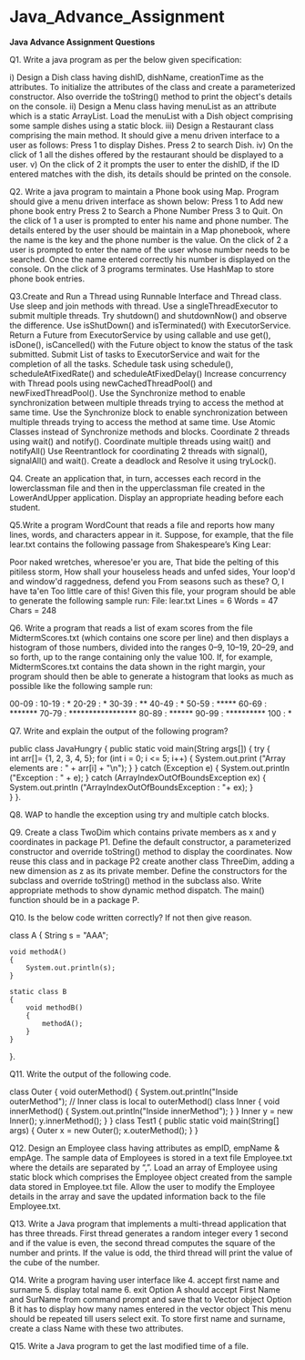 # Java_Advance_Assignment

**Java Advance Assignment Questions**

Q1.  Write a java program as per the below given specification:

i) Design a Dish class having dishID, dishName, creationTime as the attributes. To initialize the attributes of the class and create a parameterized constructor. Also override the toString() method to print the object's details on the console.
ii) Design a Menu class having menuList as an attribute which is a static ArrayList. Load the menuList with a Dish object comprising some sample dishes using a static block.
iii) Design a Restaurant class comprising the main method. It should give a menu driven interface to a user as follows:
Press 1 to display Dishes.
Press 2 to search Dish.
iv) On the click of 1 all the dishes offered by the restaurant should be displayed to a user.
v) On the click of 2 it prompts the user to enter the dishID, if the ID entered matches with the dish, its details should be printed on the console.

Q2. Write a java program to maintain a Phone book using Map. Program should give a menu driven interface as shown below:
Press 1 to Add new phone book entry
Press 2 to Search a Phone Number
Press 3 to Quit.
On the click of 1 a user is prompted to enter his name and phone number. The details entered by the user should be maintain in a Map phonebook, where the name is the key and the phone number is the value.
On the click of 2 a user is prompted to enter the name of the user whose number needs to be searched. Once the name entered correctly his number is displayed on the console.
On the click of 3 programs terminates. 
Use HashMap to store phone book entries.

Q3.Create and Run a Thread using Runnable Interface and Thread class.
Use sleep and join methods with thread.
Use a singleThreadExecutor to submit multiple threads.
Try shutdown() and shutdownNow() and observe the difference.
Use isShutDown() and isTerminated() with ExecutorService.
Return a Future from ExecutorService by using callable and use get(), isDone(), isCancelled() with the Future object to know the status of the task submitted.
Submit List of tasks to ExecutorService and wait for the completion of all the tasks.
Schedule task using schedule(), scheduleAtFixedRate() and scheduleAtFixedDelay()
Increase concurrency with Thread pools using newCachedThreadPool() and newFixedThreadPool().
Use the Synchronize method to enable synchronization between multiple threads trying to access the method at same time.
Use the Synchronize block to enable synchronization between multiple threads trying to access the method at same time.
Use Atomic Classes instead of Synchronize methods and blocks.
Coordinate 2 threads using wait() and notify().
Coordinate multiple threads using wait() and notifyAll()
Use Reentrantlock for coordinating 2 threads with signal(), signalAll() and wait().
Create a deadlock and Resolve it using tryLock().

Q4. Create an application that, in turn, accesses each record in the lowerclassman file and then in the upperclassman file created in the LowerAndUpper application. Display an appropriate heading before
each student.

Q5.Write a program WordCount that reads a file and reports how many lines, words, and characters appear in it. Suppose, for example, that the file lear.txt contains the following passage from Shakespeare’s King Lear:

Poor naked wretches, wheresoe'er you are,
That bide the pelting of this pitiless storm,
How shall your houseless heads and unfed sides,
Your loop'd and window'd raggedness, defend you
From seasons such as these? O, I have ta'en
Too little care of this!
Given this file, your program should be able to generate the following sample run:
File: lear.txt
Lines = 6
Words = 47
Chars = 248

Q6. Write a program that reads a list of exam scores from the file MidtermScores.txt (which contains one score per line) and then displays a histogram of those numbers, divided into the ranges 0–9, 10–19, 20–29, and so forth, up to the range containing only the value 100. 
If, for example, MidtermScores.txt contains the data shown in the right margin, your program should then be able to generate a histogram that looks as much as possible like the following sample run:

00-09 : 
10-19 : *
20-29 : *
30-39 : **
40-49 : *
50-59 : *****
60-69 : *******
70-79 : *****************
80-89 : ******
90-99 : **********
   100 : *

Q7. Write and explain the output of the following program? 

public class JavaHungry {
    public static void main(String args[])
    {
        try 
        {   
            int arr[]= {1, 2, 3, 4, 5}; 
            for (int i = 0; i <= 5; i++) 
            { 
                System.out.print ("Array elements are : " + arr[i] + "\n"); 
            } 
        } 
        catch (Exception e) 
        { 
            System.out.println ("Exception : " + e); 
        } 
        catch (ArrayIndexOutOfBoundsException ex) 
        { 
            System.out.println ("ArrayIndexOutOfBoundsException : "+ ex); 
        }  
    }
}.

Q8. WAP to handle the exception using try and multiple catch blocks.

Q9. Create a class TwoDim which contains private members as x and y coordinates in package P1. Define the default constructor, a parameterized constructor and override toString() method to display the coordinates. Now reuse this class and in package P2 create another class ThreeDim, adding a new dimension as z as its private member. Define the constructors for the subclass and override toString() method in the subclass also. Write appropriate methods to show dynamic method dispatch. The main() function should be in a package P.

Q10. Is the below code written correctly? If not then give reason. 

class A
{
	String s = "AAA";
	
	void methodA()
	{
		System.out.println(s);
	}
	
	static class B
	{
		void methodB()
		{
			methodA();
		}
	}
}.

Q11. Write the output of the following code. 

class Outer { 
void outerMethod() { 
System.out.println("Inside outerMethod"); 
// Inner class is local to outerMethod() 
class Inner { 
void innerMethod() { 
System.out.println("Inside innerMethod"); 
} 
} 
Inner y = new Inner(); 
y.innerMethod(); 
} 
} 
class Test1 { 
public static void main(String[] args) { 
Outer x = new Outer(); 
x.outerMethod(); 
} 
}

Q12. Design an Employee class having attributes as empID, empName & empAge. The sample data of Employees is stored in a text file Employee.txt where the details are separated by “,”. Load an array of Employee using static block which comprises the Employee object created from the sample data stored in Employee.txt file. Allow the user to modify the Employee details in the array and save the updated information back to the file Employee.txt.

Q13. Write a Java program that implements a multi-thread application that has three threads. First thread generates a random integer every 1 second and if the value is even, the second thread computes the square of the number and prints. If the value is odd, the third thread will print the value of the cube of the number.

Q14. Write a program having user interface like
4. accept first name and surname
5. display total name
6. exit
Option A should accept First Name and SurName from command prompt and save that to Vector object
Option B it has to display how many names entered in the vector object
This menu should be repeated till users select exit.
To store first name and surname, create a class Name with these two attributes.

Q15. Write a Java program to get the last modified time of a file. 
